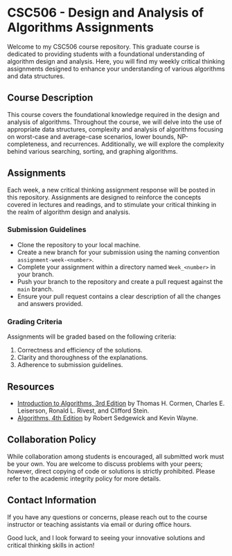# CSC506 - Design and Analysis of Algorithms Assignments

Welcome to my CSC506 course repository. This graduate course is dedicated to providing students with a foundational understanding of algorithm design and analysis. Here, you will find my weekly critical thinking assignments designed to enhance your understanding of various algorithms and data structures.

## Course Description

This course covers the foundational knowledge required in the design and analysis of algorithms. Throughout the course, we will delve into the use of appropriate data structures, complexity and analysis of algorithms focusing on worst-case and average-case scenarios, lower bounds, NP-completeness, and recurrences. Additionally, we will explore the complexity behind various searching, sorting, and graphing algorithms.

## Assignments

Each week, a new critical thinking assignment response will be posted in this repository. Assignments are designed to reinforce the concepts covered in lectures and readings, and to stimulate your critical thinking in the realm of algorithm design and analysis.

### Submission Guidelines

- Clone the repository to your local machine.
- Create a new branch for your submission using the naming convention `assignment-week-<number>`.
- Complete your assignment within a directory named `Week_<number>` in your branch.
- Push your branch to the repository and create a pull request against the `main` branch.
- Ensure your pull request contains a clear description of all the changes and answers provided.

### Grading Criteria

Assignments will be graded based on the following criteria:

1. Correctness and efficiency of the solutions.
2. Clarity and thoroughness of the explanations.
3. Adherence to submission guidelines.

## Resources

- [Introduction to Algorithms, 3rd Edition](https://mitpress.mit.edu/books/introduction-algorithms-third-edition) by Thomas H. Cormen, Charles E. Leiserson, Ronald L. Rivest, and Clifford Stein.
- [Algorithms, 4th Edition](https://algs4.cs.princeton.edu/home/) by Robert Sedgewick and Kevin Wayne.

## Collaboration Policy

While collaboration among students is encouraged, all submitted work must be your own. You are welcome to discuss problems with your peers; however, direct copying of code or solutions is strictly prohibited. Please refer to the academic integrity policy for more details.

## Contact Information

If you have any questions or concerns, please reach out to the course instructor or teaching assistants via email or during office hours.

Good luck, and I look forward to seeing your innovative solutions and critical thinking skills in action!

